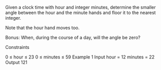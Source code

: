 Given a clock time with hour and integer minutes, determine the smaller angle between the hour and the minute hands and floor it to the nearest integer.

Note that the hour hand moves too.

Bonus: When, during the course of a day, will the angle be zero?

Constraints

0 ≤ hour ≤ 23
0 ≤ minutes ≤ 59
Example 1
Input
hour = 12
minutes = 22
Output
121
